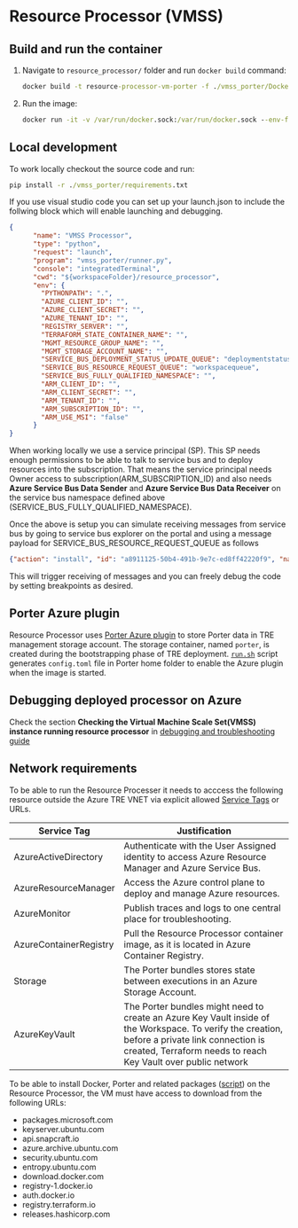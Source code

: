 # Resource Processor (VMSS)

## Build and run the container

1. Navigate to `resource_processor/` folder and run `docker build` command:

    ```cmd
    docker build -t resource-processor-vm-porter -f ./vmss_porter/Dockerfile .
    ```

1. Run the image:

    ```cmd
    docker run -it -v /var/run/docker.sock:/var/run/docker.sock --env-file .env resource-processor-vm-porter
    ```

## Local development

To work locally checkout the source code and run:

```cmd
pip install -r ./vmss_porter/requirements.txt
```

If you use visual studio code you can set up your launch.json to include the follwing block which will enable launching and debugging.

```json
{
      "name": "VMSS Processor",
      "type": "python",
      "request": "launch",
      "program": "vmss_porter/runner.py",
      "console": "integratedTerminal",
      "cwd": "${workspaceFolder}/resource_processor",
      "env": {
        "PYTHONPATH": ".",
        "AZURE_CLIENT_ID": "",
        "AZURE_CLIENT_SECRET": "",
        "AZURE_TENANT_ID": "",
        "REGISTRY_SERVER": "",
        "TERRAFORM_STATE_CONTAINER_NAME": "",
        "MGMT_RESOURCE_GROUP_NAME": "",
        "MGMT_STORAGE_ACCOUNT_NAME": "",
        "SERVICE_BUS_DEPLOYMENT_STATUS_UPDATE_QUEUE": "deploymentstatus",
        "SERVICE_BUS_RESOURCE_REQUEST_QUEUE": "workspacequeue",
        "SERVICE_BUS_FULLY_QUALIFIED_NAMESPACE": "",
        "ARM_CLIENT_ID": "",
        "ARM_CLIENT_SECRET": "",
        "ARM_TENANT_ID": "",
        "ARM_SUBSCRIPTION_ID": "",
        "ARM_USE_MSI": "false"
      }
}
```

When working locally we use a service principal (SP). This SP needs enough permissions to be able to talk to service bus and to deploy resources into the subscription. That means the service principal needs Owner access to subscription(ARM_SUBSCRIPTION_ID) and also needs **Azure Service Bus Data Sender** and **Azure Service Bus Data Receiver** on the service bus namespace defined above (SERVICE_BUS_FULLY_QUALIFIED_NAMESPACE).

Once the above is setup you can simulate receiving messages from service bus by going to service bus explorer on the portal and using a message payload for SERVICE_BUS_RESOURCE_REQUEST_QUEUE as follows

```json
{"action": "install", "id": "a8911125-50b4-491b-9e7c-ed8ff42220f9", "name": "tre-workspace-base", "version": "0.1.0", "parameters": {"azure_location": "westeurope", "workspace_id": "20f9", "tre_id": "myfavtre", "address_space": "192.168.3.0/24"}}
```

This will trigger receiving of messages and you can freely debug the code by setting breakpoints as desired.

## Porter Azure plugin

Resource Processor uses [Porter Azure plugin](https://github.com/getporter/azure-plugins) to store Porter data in TRE management storage account. The storage container, named `porter`, is created during the bootstrapping phase of TRE deployment. [`run.sh`](./run.sh) script generates `config.toml` file in Porter home folder to enable the Azure plugin when the image is started.

## Debugging deployed processor on Azure

Check the section **Checking the Virtual Machine Scale Set(VMSS) instance running resource processor** in [debugging and troubleshooting guide](../../docs/ops_debugging_troubleshooting.md)

## Network requirements

To be able to run the Resource Processer it needs to acccess the following resource outside the Azure TRE VNET via explicit allowed [Service Tags](https://docs.microsoft.com/en-us/azure/virtual-network/service-tags-overview) or URLs.

| Service Tag | Justification |
| --- | --- |
| AzureActiveDirectory | Authenticate with the User Assigned identity to access Azure Resource Manager and Azure Service Bus. |
| AzureResourceManager | Access the Azure control plane to deploy and manage Azure resources. |
| AzureMonitor | Publish traces and logs to one central place for troubleshooting. |
| AzureContainerRegistry | Pull the Resource Processor container image, as it is located in Azure Container Registry.  |
| Storage | The Porter bundles stores state between executions in an Azure Storage Account. |
| AzureKeyVault | The Porter bundles might need to create an Azure Key Vault inside of the Workspace. To verify the creation, before a private link connection is created, Terraform needs to reach Key Vault over public network |

To be able to install Docker, Porter and related packages ([script](/templates/core/terraform/resource_processor/vmss_porter/cloud-config.yaml)) on the Resource Processor, the VM must have access to download from the following URLs:

* packages.microsoft.com
* keyserver.ubuntu.com
* api.snapcraft.io
* azure.archive.ubuntu.com
* security.ubuntu.com
* entropy.ubuntu.com
* download.docker.com
* registry-1.docker.io
* auth.docker.io
* registry.terraform.io
* releases.hashicorp.com
